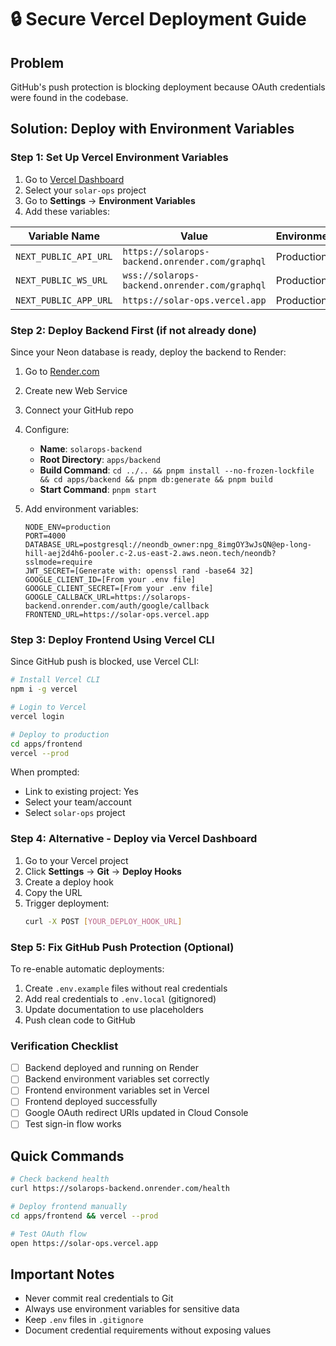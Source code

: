 # 🔒 Secure Vercel Deployment Guide

## Problem
GitHub's push protection is blocking deployment because OAuth credentials were found in the codebase.

## Solution: Deploy with Environment Variables

### Step 1: Set Up Vercel Environment Variables

1. Go to [Vercel Dashboard](https://vercel.com/dashboard)
2. Select your `solar-ops` project
3. Go to **Settings** → **Environment Variables**
4. Add these variables:

| Variable Name | Value | Environment |
|--------------|-------|-------------|
| `NEXT_PUBLIC_API_URL` | `https://solarops-backend.onrender.com/graphql` | Production |
| `NEXT_PUBLIC_WS_URL` | `wss://solarops-backend.onrender.com/graphql` | Production |
| `NEXT_PUBLIC_APP_URL` | `https://solar-ops.vercel.app` | Production |

### Step 2: Deploy Backend First (if not already done)

Since your Neon database is ready, deploy the backend to Render:

1. Go to [Render.com](https://render.com)
2. Create new Web Service
3. Connect your GitHub repo
4. Configure:
   - **Name**: `solarops-backend`
   - **Root Directory**: `apps/backend`
   - **Build Command**: `cd ../.. && pnpm install --no-frozen-lockfile && cd apps/backend && pnpm db:generate && pnpm build`
   - **Start Command**: `pnpm start`

5. Add environment variables:
   ```
   NODE_ENV=production
   PORT=4000
   DATABASE_URL=postgresql://neondb_owner:npg_8imgOY3wJsQN@ep-long-hill-aej2d4h6-pooler.c-2.us-east-2.aws.neon.tech/neondb?sslmode=require
   JWT_SECRET=[Generate with: openssl rand -base64 32]
   GOOGLE_CLIENT_ID=[From your .env file]
   GOOGLE_CLIENT_SECRET=[From your .env file]
   GOOGLE_CALLBACK_URL=https://solarops-backend.onrender.com/auth/google/callback
   FRONTEND_URL=https://solar-ops.vercel.app
   ```

### Step 3: Deploy Frontend Using Vercel CLI

Since GitHub push is blocked, use Vercel CLI:

```bash
# Install Vercel CLI
npm i -g vercel

# Login to Vercel
vercel login

# Deploy to production
cd apps/frontend
vercel --prod
```

When prompted:
- Link to existing project: Yes
- Select your team/account
- Select `solar-ops` project

### Step 4: Alternative - Deploy via Vercel Dashboard

1. Go to your Vercel project
2. Click **Settings** → **Git** → **Deploy Hooks**
3. Create a deploy hook
4. Copy the URL
5. Trigger deployment:
   ```bash
   curl -X POST [YOUR_DEPLOY_HOOK_URL]
   ```

### Step 5: Fix GitHub Push Protection (Optional)

To re-enable automatic deployments:

1. Create `.env.example` files without real credentials
2. Add real credentials to `.env.local` (gitignored)
3. Update documentation to use placeholders
4. Push clean code to GitHub

### Verification Checklist

- [ ] Backend deployed and running on Render
- [ ] Backend environment variables set correctly
- [ ] Frontend environment variables set in Vercel
- [ ] Frontend deployed successfully
- [ ] Google OAuth redirect URIs updated in Cloud Console
- [ ] Test sign-in flow works

## Quick Commands

```bash
# Check backend health
curl https://solarops-backend.onrender.com/health

# Deploy frontend manually
cd apps/frontend && vercel --prod

# Test OAuth flow
open https://solar-ops.vercel.app
```

## Important Notes

- Never commit real credentials to Git
- Always use environment variables for sensitive data
- Keep `.env` files in `.gitignore`
- Document credential requirements without exposing values